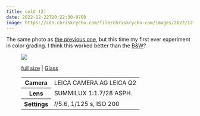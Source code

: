 ```yaml
---
title: cold (2)
date: 2022-12-22T20:22:00-0700
image: https://cdn.chriskrycho.com/file/chriskrycho-com/images/2022/12-22%20cold%202%20(thumb).jpg
---
```


The same photo as [the previous one](https://v5.chriskrycho.com/photos/cold/), but this time my first ever experiment in color grading. I think this worked better than the <abbr title="black and white">B&W</abbr>?

<figure>

<img src="https://cdn.chriskrycho.com/file/chriskrycho-com/images/2022/12-22%20cold%202%20(thumb).jpg">

<figcaption>
<p><a href="https://cdn.chriskrycho.com/file/chriskrycho-com/images/2022/12-22%20cold%202.jpg">full size</a> | <a href="https://glass.photo/chriskrycho/5s60dExT7HaWNQzVxrepzF">Glass</a></p>
</figcaption>

<table>
<tr><th scope="row">Camera</th><td><span class="smcp">LEICA CAMERA AG LEICA Q2</span></td></tr>
<tr><th scope="row">Lens</th><td><span class="smcp">SUMMILUX 1:1.7/28 ASPH.</span></td></tr>
<tr><th scope="row">Settings</th><td>𝑓/5.6, 1/125 s, <span class="smcp">ISO</span> 200</td></tr>
</table>

</figure>